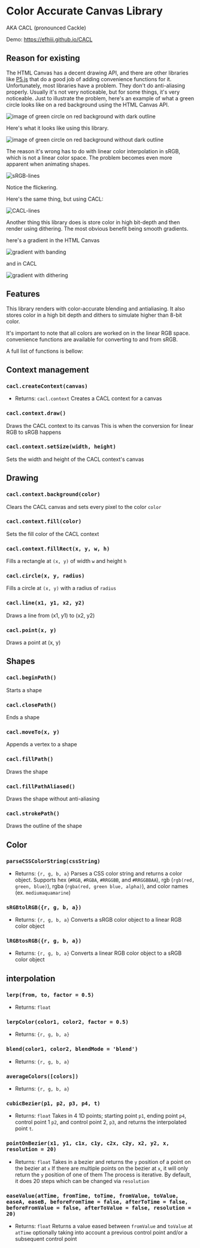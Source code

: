 # Color Accurate Canvas Library
AKA CACL (pronounced Cackle)

Demo: https://efhiii.github.io/CACL

## Reason for existing
The HTML Canvas has a decent drawing API, and there are other libraries like [P5.js](https://p5js.org/) that do a good job of adding convenience functions for it. Unfortunately, most libraries have a problem. They don't do anti-aliasing properly. Usually it's not very noticeable, but for some things, it's very noticeable. Just to illustrate the problem, here's an example of what a green circle looks like on a red background using the HTML Canvas API.

![image of green circle on red background with dark outline](https://github.com/user-attachments/assets/1298cb3f-1a5a-43f8-b230-b014e5025228)

Here's what it looks like using this library.

![image of green circle on red background without dark outline](https://github.com/user-attachments/assets/a7a6ce1b-d2de-46ee-975b-7eb4947a0be8)

The reason it's wrong has to do with linear color interpolation in sRGB, which is not a linear color space. The problem becomes even more apparent when animating shapes.

![sRGB-lines](https://github.com/user-attachments/assets/71b81bac-f1fa-424c-b2a5-48e4146ed3f6)

Notice the flickering.

Here's the same thing, but using CACL:

![CACL-lines](https://github.com/user-attachments/assets/6a9161ea-76d2-4dd6-8a6e-85e5183608f5)

Another thing this library does is store color in high bit-depth and then render using dithering. The most obvious benefit being smooth gradients.

here's a gradient in the HTML Canvas

![gradient with banding](https://github.com/user-attachments/assets/7f595bb9-53dc-4840-97d2-84bcfc09f346)

and in CACL

![gradient with dithering](https://github.com/user-attachments/assets/bc3f750f-6cbb-4631-ba3b-eca5597a676e)

## Features
This library renders with color-accurate blending and antialiasing. It also stores color in a high bit depth and dithers to simulate higher than 8-bit color.

It's important to note that all colors are worked on in the linear RGB space. convenience functions are available for converting to and from sRGB.

A full list of functions is bellow:

## Context management

### `cacl.createContext(canvas)`
- Returns: `cacl.context`
Creates a CACL context for a canvas

### `cacl.context.draw()`
Draws the CACL context to its canvas
This is when the conversion for linear RGB to sRGB happens

### `cacl.context.setSize(width, height)`
Sets the width and height of the CACL context's canvas

## Drawing

### `cacl.context.background(color)`
Clears the CACL canvas and sets every pixel to the color `color`

### `cacl.context.fill(color)`
Sets the fill color of the CACL context

### `cacl.context.fillRect(x, y, w, h)`
Fills a rectangle at `(x, y)` of width `w` and height `h`

### `cacl.circle(x, y, radius)`
Fills a circle at `(x, y)` with a radius of `radius`

### `cacl.line(x1, y1, x2, y2)`
Draws a line from (x1, y1) to (x2, y2)

### `cacl.point(x, y)`
Draws a point at (x, y)

## Shapes

### `cacl.beginPath()`
Starts a shape

### `cacl.closePath()`
Ends a shape

### `cacl.moveTo(x, y)`
Appends a vertex to a shape

### `cacl.fillPath()`
Draws the shape

### `cacl.fillPathAliased()`
Draws the shape without anti-aliasing

### `cacl.strokePath()`
Draws the outline of the shape

## Color

### `parseCSSColorString(cssString)`
- Returns: `{r, g, b, a}`
Parses a CSS color string and returns a color object.
Supports hex (`#RGB`, `#RGBA`, `#RRGGBB`, and `#RRGGBBAA`), rgb (`rgb(red, green, blue)`), rgba (`rgba(red, green blue, alpha)`), and color names (ex. `mediumaquamarine`)

### `sRGBtolRGB({r, g, b, a})`
- Returns: `{r, g, b, a}`
Converts a sRGB color object to a linear RGB color object

### `lRGBtosRGB({r, g, b, a})`
- Returns: `{r, g, b, a}`
Converts a linear RGB color object to a sRGB color object

## interpolation

### `lerp(from, to, factor = 0.5)`
- Returns: `float`

### `lerpColor(color1, color2, factor = 0.5)`
- Returns: `{r, g, b, a}`

### `blend(color1, color2, blendMode = 'blend')`
- Returns: `{r, g, b, a}`

### `averageColors([colors])`
- Returns: `{r, g, b, a}`

### `cubicBezier(p1, p2, p3, p4, t)`
- Returns: `float`
Takes in 4 1D points; starting point `p1`, ending point `p4`, control point 1 `p2`, and control point 2, `p3`, and returns the interpolated point `t`.

### `pointOnBezier(x1, y1, c1x, c1y, c2x, c2y, x2, y2, x, resolution = 20)`
- Returns: `float`
Takes in a bezier and returns the `y` position of a point on the bezier at `x`
If there are multiple points on the bezier at `x`, it will only return the `y` position of one of them
The process is iterative. By default, it does 20 steps which can be changed via `resolution`

### `easeValue(atTime, fromTime, toTime, fromValue, toValue, easeA, easeB, beforeFromTime = false, afterToTime = false, beforeFromValue = false, afterToValue = false, resolution = 20)`
- Returns: `float`
Returns a value eased between `fromValue` and `toValue` at `atTime` optionally taking into account a previous control point and/or a subsequent control point
